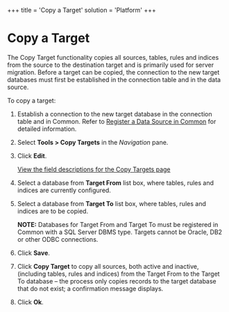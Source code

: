 +++
title = 'Copy a Target'
solution = 'Platform'
+++

# Copy a Target

The Copy Target functionality copies all sources, tables, rules and
indices from the source to the destination target and is primarily used
for server migration. Before a target can be copied, the connection to
the new target databases must first be established in the connection
table and in the data source.

To copy a target:

1.  Establish a connection to the new target database in the connection
    table and in Common. Refer to [Register a Data Source in
    Common](../../Common/Use_Cases/Register_a_Data_Source_in_Common.htm)
    for detailed information.

2.  Select **Tools \> Copy Targets** in the *Navigation* pane.

3.  Click **Edit**.
    
    [View the field descriptions for the Copy Targets
    page](Copy_a_Target_Collect.htm)

4.  Select a database from **Target From** list box, where tables, rules
    and indices are currently configured.

5.  Select a database from **Target To** list box, where tables, rules
    and indices are to be copied.
    
    **NOTE:** Databases for Target From and Target To must be registered
    in Common with a SQL Server DBMS type. Targets cannot be Oracle, DB2
    or other ODBC connections.

6.  Click **Save**.

7.  Click **Copy Target** to copy all sources, both active and inactive,
    (including tables, rules and indices) from the Target From to the
    Target To database – the process only copies records to the target
    database that do not exist; a confirmation message displays.

8.  Click **Ok**.

